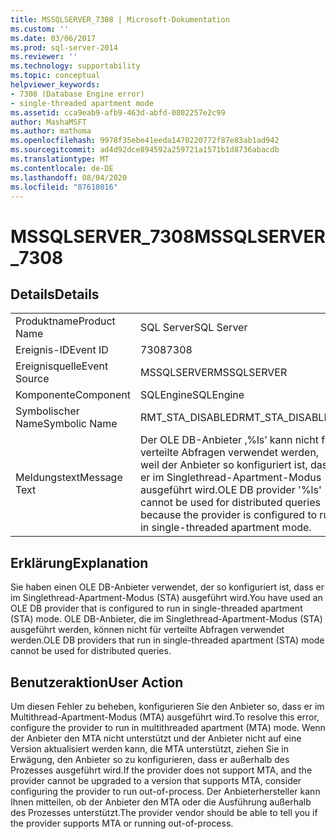 ```yaml
---
title: MSSQLSERVER_7308 | Microsoft-Dokumentation
ms.custom: ''
ms.date: 03/06/2017
ms.prod: sql-server-2014
ms.reviewer: ''
ms.technology: supportability
ms.topic: conceptual
helpviewer_keywords:
- 7308 (Database Engine error)
- single-threaded apartment mode
ms.assetid: cca9eab9-afb9-463d-abfd-0802257e2c99
author: MashaMSFT
ms.author: mathoma
ms.openlocfilehash: 9978f35ebe41eeda1470220772f87e83ab1ad942
ms.sourcegitcommit: ad4d92dce894592a259721a1571b1d8736abacdb
ms.translationtype: MT
ms.contentlocale: de-DE
ms.lasthandoff: 08/04/2020
ms.locfileid: "87618016"
---
```

# <a name="mssqlserver_7308"></a><span data-ttu-id="42937-102">MSSQLSERVER_7308</span><span class="sxs-lookup"><span data-stu-id="42937-102">MSSQLSERVER_7308</span></span>
    
## <a name="details"></a><span data-ttu-id="42937-103">Details</span><span class="sxs-lookup"><span data-stu-id="42937-103">Details</span></span>  
  
|||  
|-|-|  
|<span data-ttu-id="42937-104">Produktname</span><span class="sxs-lookup"><span data-stu-id="42937-104">Product Name</span></span>|<span data-ttu-id="42937-105">SQL Server</span><span class="sxs-lookup"><span data-stu-id="42937-105">SQL Server</span></span>|  
|<span data-ttu-id="42937-106">Ereignis-ID</span><span class="sxs-lookup"><span data-stu-id="42937-106">Event ID</span></span>|<span data-ttu-id="42937-107">7308</span><span class="sxs-lookup"><span data-stu-id="42937-107">7308</span></span>|  
|<span data-ttu-id="42937-108">Ereignisquelle</span><span class="sxs-lookup"><span data-stu-id="42937-108">Event Source</span></span>|<span data-ttu-id="42937-109">MSSQLSERVER</span><span class="sxs-lookup"><span data-stu-id="42937-109">MSSQLSERVER</span></span>|  
|<span data-ttu-id="42937-110">Komponente</span><span class="sxs-lookup"><span data-stu-id="42937-110">Component</span></span>|<span data-ttu-id="42937-111">SQLEngine</span><span class="sxs-lookup"><span data-stu-id="42937-111">SQLEngine</span></span>|  
|<span data-ttu-id="42937-112">Symbolischer Name</span><span class="sxs-lookup"><span data-stu-id="42937-112">Symbolic Name</span></span>|<span data-ttu-id="42937-113">RMT_STA_DISABLED</span><span class="sxs-lookup"><span data-stu-id="42937-113">RMT_STA_DISABLED</span></span>|  
|<span data-ttu-id="42937-114">Meldungstext</span><span class="sxs-lookup"><span data-stu-id="42937-114">Message Text</span></span>|<span data-ttu-id="42937-115">Der OLE DB-Anbieter ‚%ls’ kann nicht für verteilte Abfragen verwendet werden, weil der Anbieter so konfiguriert ist, dass er im Singlethread-Apartment-Modus ausgeführt wird.</span><span class="sxs-lookup"><span data-stu-id="42937-115">OLE DB provider '%ls' cannot be used for distributed queries because the provider is configured to run in single-threaded apartment mode.</span></span>|  
  
## <a name="explanation"></a><span data-ttu-id="42937-116">Erklärung</span><span class="sxs-lookup"><span data-stu-id="42937-116">Explanation</span></span>  
 <span data-ttu-id="42937-117">Sie haben einen OLE DB-Anbieter verwendet, der so konfiguriert ist, dass er im Singlethread-Apartment-Modus (STA) ausgeführt wird.</span><span class="sxs-lookup"><span data-stu-id="42937-117">You have used an OLE DB provider that is configured to run in single-threaded apartment (STA) mode.</span></span> <span data-ttu-id="42937-118">OLE DB-Anbieter, die im Singlethread-Apartment-Modus (STA) ausgeführt werden, können nicht für verteilte Abfragen verwendet werden.</span><span class="sxs-lookup"><span data-stu-id="42937-118">OLE DB providers that run in single-threaded apartment (STA) mode cannot be used for distributed queries.</span></span>  
  
## <a name="user-action"></a><span data-ttu-id="42937-119">Benutzeraktion</span><span class="sxs-lookup"><span data-stu-id="42937-119">User Action</span></span>  
 <span data-ttu-id="42937-120">Um diesen Fehler zu beheben, konfigurieren Sie den Anbieter so, dass er im Multithread-Apartment-Modus (MTA) ausgeführt wird.</span><span class="sxs-lookup"><span data-stu-id="42937-120">To resolve this error, configure the provider to run in multithreaded apartment (MTA) mode.</span></span> <span data-ttu-id="42937-121">Wenn der Anbieter den MTA nicht unterstützt und der Anbieter nicht auf eine Version aktualisiert werden kann, die MTA unterstützt, ziehen Sie in Erwägung, den Anbieter so zu konfigurieren, dass er außerhalb des Prozesses ausgeführt wird.</span><span class="sxs-lookup"><span data-stu-id="42937-121">If the provider does not support MTA, and the provider cannot be upgraded to a version that supports MTA, consider configuring the provider to run out-of-process.</span></span> <span data-ttu-id="42937-122">Der Anbieterhersteller kann Ihnen mitteilen, ob der Anbieter den MTA oder die Ausführung außerhalb des Prozesses unterstützt.</span><span class="sxs-lookup"><span data-stu-id="42937-122">The provider vendor should be able to tell you if the provider supports MTA or running out-of-process.</span></span>  
  
  
